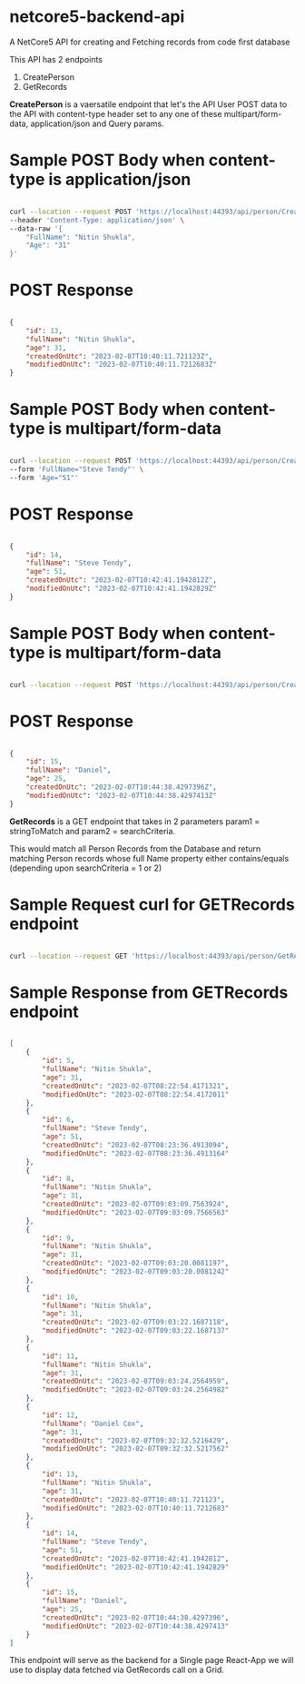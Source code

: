 # netcore5-backend-api
A NetCore5 API for creating and Fetching records from code first database

This API has 2 endpoints

1) CreatePerson
2) GetRecords 

**CreatePerson** is a vaersatile endpoint that let's the API User POST data to the API with content-type header set to any one of these multipart/form-data, application/json
and Query params.

**<h1>Sample POST Body when content-type is application/json</h1>** 

```bash

curl --location --request POST 'https://localhost:44393/api/person/CreatePerson' \
--header 'Content-Type: application/json' \
--data-raw '{
    "FullName": "Nitin Shukla",
    "Age": "31"    
}'

```

**<h1>POST Response</h1>**

```JSON

{
    "id": 13,
    "fullName": "Nitin Shukla",
    "age": 31,
    "createdOnUtc": "2023-02-07T10:40:11.721123Z",
    "modifiedOnUtc": "2023-02-07T10:40:11.7212683Z"
}

```

**<h1>Sample POST Body when content-type is multipart/form-data</h1>** 

```bash

curl --location --request POST 'https://localhost:44393/api/person/CreatePerson' \
--form 'FullName="Steve Tendy"' \
--form 'Age="51"'

```

**<h1>POST Response</h1>**

```JSON

{
    "id": 14,
    "fullName": "Steve Tendy",
    "age": 51,
    "createdOnUtc": "2023-02-07T10:42:41.1942812Z",
    "modifiedOnUtc": "2023-02-07T10:42:41.1942829Z"
}

```

**<h1>Sample POST Body when content-type is multipart/form-data</h1>** 

```bash

curl --location --request POST 'https://localhost:44393/api/person/CreatePerson?FullName=Daniel&Age=25'

```

**<h1>POST Response</h1>**

```JSON

{
    "id": 15,
    "fullName": "Daniel",
    "age": 25,
    "createdOnUtc": "2023-02-07T10:44:38.4297396Z",
    "modifiedOnUtc": "2023-02-07T10:44:38.4297413Z"
}

```

**GetRecords** is a GET endpoint that takes in 2 parameters param1 = stringToMatch and param2 = searchCriteria.

This would match all Person Records from the Database and return matching Person records whose full Name property either contains/equals (depending upon searchCriteria = 1 or 2)

**<h1> Sample Request curl for GETRecords endpoint</h1>**

```bash

curl --location --request GET 'https://localhost:44393/api/person/GetRecords'

```

**<h1>Sample Response from GETRecords endpoint</h1>**

```JSON

[
    {
        "id": 5,
        "fullName": "Nitin Shukla",
        "age": 31,
        "createdOnUtc": "2023-02-07T08:22:54.4171321",
        "modifiedOnUtc": "2023-02-07T08:22:54.4172011"
    },
    {
        "id": 6,
        "fullName": "Steve Tendy",
        "age": 51,
        "createdOnUtc": "2023-02-07T08:23:36.4913094",
        "modifiedOnUtc": "2023-02-07T08:23:36.4913164"
    },
    {
        "id": 8,
        "fullName": "Nitin Shukla",
        "age": 31,
        "createdOnUtc": "2023-02-07T09:03:09.7563924",
        "modifiedOnUtc": "2023-02-07T09:03:09.7566563"
    },
    {
        "id": 9,
        "fullName": "Nitin Shukla",
        "age": 31,
        "createdOnUtc": "2023-02-07T09:03:20.0081197",
        "modifiedOnUtc": "2023-02-07T09:03:20.0081242"
    },
    {
        "id": 10,
        "fullName": "Nitin Shukla",
        "age": 31,
        "createdOnUtc": "2023-02-07T09:03:22.1687118",
        "modifiedOnUtc": "2023-02-07T09:03:22.1687137"
    },
    {
        "id": 11,
        "fullName": "Nitin Shukla",
        "age": 31,
        "createdOnUtc": "2023-02-07T09:03:24.2564959",
        "modifiedOnUtc": "2023-02-07T09:03:24.2564982"
    },
    {
        "id": 12,
        "fullName": "Daniel Cox",
        "age": 31,
        "createdOnUtc": "2023-02-07T09:32:32.5216429",
        "modifiedOnUtc": "2023-02-07T09:32:32.5217562"
    },
    {
        "id": 13,
        "fullName": "Nitin Shukla",
        "age": 31,
        "createdOnUtc": "2023-02-07T10:40:11.721123",
        "modifiedOnUtc": "2023-02-07T10:40:11.7212683"
    },
    {
        "id": 14,
        "fullName": "Steve Tendy",
        "age": 51,
        "createdOnUtc": "2023-02-07T10:42:41.1942812",
        "modifiedOnUtc": "2023-02-07T10:42:41.1942829"
    },
    {
        "id": 15,
        "fullName": "Daniel",
        "age": 25,
        "createdOnUtc": "2023-02-07T10:44:38.4297396",
        "modifiedOnUtc": "2023-02-07T10:44:38.4297413"
    }
]

```

This endpoint will serve as the backend for a Single page React-App we will use to display data fetched via GetRecords call on a Grid.
